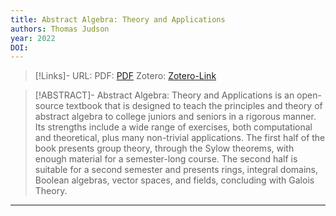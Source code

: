 ```yaml
---
title: Abstract Algebra: Theory and Applications
authors: Thomas Judson
year: 2022
DOI: 
---
```


>[!Links]-
>URL: 
>PDF: [PDF](judson2022.pdf)
>Zotero: [Zotero-Link](zotero://select/items/@judson2022)

>[!ABSTRACT]-
>Abstract Algebra: Theory and Applications is an open-source textbook that is designed to teach the principles and theory of abstract algebra to college juniors and seniors in a rigorous manner. Its strengths include a wide range of exercises, both computational and theoretical, plus many non-trivial applications. The first half of the book presents group theory, through the Sylow theorems, with enough material for a semester-long course. The second half is suitable for a second semester and presents rings, integral domains, Boolean algebras, vector spaces, and fields, concluding with Galois Theory.

---

